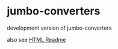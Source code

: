jumbo-converters
================

development version of jumbo-converters

also see <a href="README.html">HTML Readme</a>
